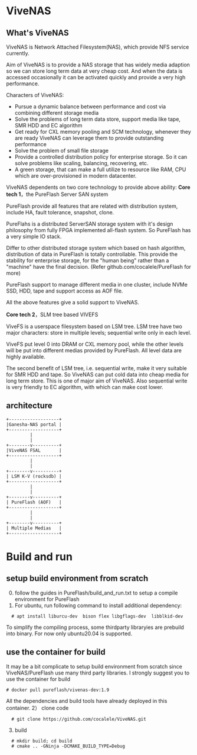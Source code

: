 # ViveNAS

## What's ViveNAS
ViveNAS is Network Attached Filesystem(NAS), which provide NFS  service currently.

Aim of ViveNAS is to provide a NAS storage that has widely media adaption so we can store long term data at very cheap cost.
 And when the data is accessed occasionally it can be activated quickly and provide a very high performance.
 
Characters of ViveNAS:
 - Pursue a dynamic balance between performance and cost via combining different storage media
 - Solve the problems of long term data store, support media like tape, SMR HDD and EC algorithm
 - Get ready for CXL memory pooling and SCM technology, whenever they are ready ViveNAS can leverage them to provide outstanding performance
 - Solve the problem of small file storage
 - Provide a controlled distribution policy for enterprise storage. So it can solve problems like scaling, balancing, recovering, etc.
 - A green storage, that can make a full utilize to resource like RAM, CPU which are over-provisioned in modern datacenter.


ViveNAS dependents on two core technology to provide above ability:
__Core tech 1__，the PureFlash Server SAN system

   PureFlash provide all features that are related with distribution system, include HA, fault tolerance, snapshot, clone. 

   PureFlahs is a distributed ServerSAN storage system with it's design philosophy from fully FPGA implemented all-flash system.  So PureFlash has a very simple IO stack.
   
   Differ to other distributed storage system which based on hash algorithm, distribution of data in PureFlash is totally controllable. This provide the stability for enterprise storage, for the "human being" rather than a "machine" have the final decision.  (Refer github.com/cocalele/PureFlash for more)

   PureFlash support to manage different media in one cluster, include NVMe SSD, HDD, tape and support access as AOF file.

   All the above features give a solid support to ViveNAS.

__Core tech 2__，SLM tree based VIVEFS

   ViveFS is a userspace filesystem based on LSM tree. LSM tree have two major characters: store in multiple levels; sequential write only in each level.
   
   ViveFS put level 0 into DRAM or CXL memory pool, while the other levels will be put into different medias provided by PureFlash. All level data are highly available.


   The second benefit of LSM tree, i.e. sequential write, make it very suitable for SMR HDD and tape. So ViveNAS can put cold data into cheap media for long term store.
   This is one of major aim of ViveNAS. Also sequential write is very friendly to EC algorithm, with which can make cost lower.
  
## architecture
    +-------------------+
    |Ganesha-NAS portal |
    +-------------------+
             |
             |
    +--------v----------+
    |ViveNAS FSAL       |
    +-------------------+
             |
             |
    +--------v----------+
    | LSM K-V (rocksdb) |
    +-------------------+
             |
             |
    +--------v----------+
    | PureFlash (AOF)   |
    +-------------------+
             |
             |
    +--------v----------+
    | Multiple Medias   |
    +-------------------+
 


# Build and run
## setup build environment from scratch
  0) follow the guides in PureFlash/build_and_run.txt to setup a compile environment for PureFlash
  1) For ubuntu, run following command to install additional dependency:
```
  # apt install liburcu-dev  bison flex libgflags-dev  libblkid-dev
```
  To simplify the compiling process, some thirdparty libraryies are prebuild into binary. For now only ubuntu20.04 is supported.

## use the container for build
   It may be a bit complicate to setup build environment from scratch since ViveNAS/PureFlash use many third party libraries. I strongly suggest you to use the container for build
   ```
   # docker pull pureflash/vivenas-dev:1.9
   ```
   All the dependencies and build tools have already deployed in this container.
  2） clone code
```
  # git clone https://github.com/cocalele/ViveNAS.git
```
  3) build
```
  # mkdir build; cd build
  # cmake .. -GNinja -DCMAKE_BUILD_TYPE=Debug
```
